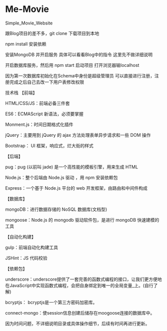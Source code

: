 # Me-Movie
Simple_Movie_Website


跟Blog项目的差不多，git clone 下载项目到本地

npm install 安装依赖

安装MongoDB 并开启服务 具体可以看看Blog中的指令 这里先不做详细说明

开启数据库服务，然后用 npm start 启动项目 打开浏览器输localhost

因为第一次数据库初始化在Schema中身份是超级管理员
可以直接进行注册，注册完成之后自己去改一下用户表修改权限

技术栈
【前端】

HTML/CSS/JS：前端必备三件套

ES6：ECMAScript 新语法，必须要掌握

Monment.js：时间日期格式化插件

jQuery：主要用到 jQuery 的 ajax 方法处理表单异步请求和一些 DOM 操作

Bootstrap： UI 框架，响应式，烂大街的样式

【后端】

pug：pug (以前叫 jade) 是一个高性能的模板引擎，用来生成 HTML

Node.js：整个后端由 Node.js 驱动 ，用 npm 安装依赖包

Express：一个基于 Node.js 平台的 web 开发框架，由路由和中间件构成

【数据库】

mongoDB：进行数据存储的 NoSQL 数据库(文档型)

mongoose：Node.js 的 mongodb 驱动软件包，是进行 mongoDB 快速建模的工具

【自动化构建】

gulp：前端自动化构建工具

JSHint：JS 代码校验

【依赖包】

underscore：underscore提供了一套完善的函数式编程的接口，让我们更方便地在JavaScript中实现函数式编程，会把自身绑定到唯一的全局变量_上。(自行了解)

bcryptjs： bcryptjs是一个第三方密码加密库。

connect-mongo：使session信息创建后储存在moogoose连接的数据库中。

因为时间问题，不详细说明目录或具体操作细节，后续有时间再进行更新。
